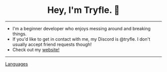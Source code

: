 <div align="center">
  <h1>Hey, I'm Tryfle. 👋</h1>
</div>

---

- I'm a beginner developer who enjoys messing around and breaking things.
- If you'd like to get in contact with me, my Discord is @tryfle. I don't usually accept friend requests though!
- Check out my [website!](https://tryflle.github.io)

---
[Languages](https://github-readme-stats.vercel.app/api/top-langs/?username=Tryflle&card_width=400&langs_count=10&layout=compact&hide_border=true&theme=dark)
